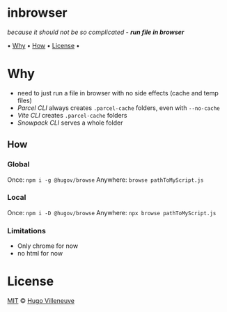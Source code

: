 <!-- markdownlint-disable MD004 MD007 MD010 MD041 MD022 MD024 MD032 -->
# inbrowser

*because it should not be so complicated* -
***run file in browser***

• [Why](#why) • [How](#how) • [License](#license) •

# Why

* need to just run a file in browser with no side effects (cache and temp files)
* *Parcel CLI* always creates `.parcel-cache` folders, even with `--no-cache`
* *Vite CLI* creates `.parcel-cache` folders
* *Snowpack CLI* serves a whole folder

## How

### Global

Once: `npm i -g @hugov/browse`
Anywhere: `browse pathToMyScript.js`

### Local

Once: `npm i -D @hugov/browse`
Anywhere: `npx browse pathToMyScript.js`

### Limitations

* Only chrome for now
* no html for now

# License

[MIT](http://www.opensource.org/licenses/MIT) © [Hugo Villeneuve](https://github.com/hville)
